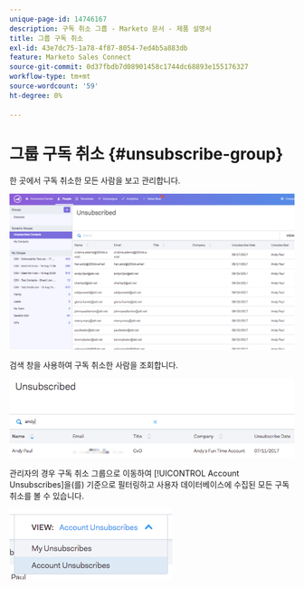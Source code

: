 ```yaml
---
unique-page-id: 14746167
description: 구독 취소 그룹 - Marketo 문서 - 제품 설명서
title: 그룹 구독 취소
exl-id: 43e7dc75-1a78-4f87-8054-7ed4b5a883db
feature: Marketo Sales Connect
source-git-commit: 0d37fbdb7d08901458c1744dc68893e155176327
workflow-type: tm+mt
source-wordcount: '59'
ht-degree: 0%

---
```


# 그룹 구독 취소 {#unsubscribe-group}

한 곳에서 구독 취소한 모든 사람을 보고 관리합니다.

![](assets/1_c3.png)

검색 창을 사용하여 구독 취소한 사람을 조회합니다.

![](assets/2_c3.png)

관리자의 경우 구독 취소 그룹으로 이동하여 [!UICONTROL Account Unsubscribes]을(를) 기준으로 필터링하고 사용자 데이터베이스에 수집된 모든 구독 취소를 볼 수 있습니다.

![](assets/3_c3.png)
